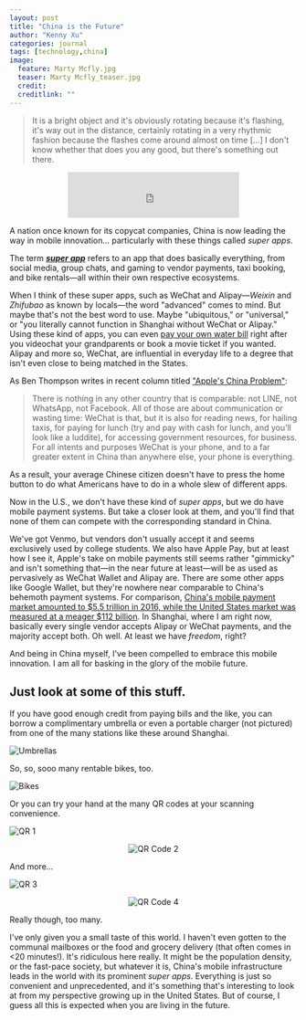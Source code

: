 ```yaml
---
layout: post
title: "China is the Future"
author: "Kenny Xu"
categories: journal
tags: [technology,china]
image:
  feature: Marty Mcfly.jpg
  teaser: Marty Mcfly_teaser.jpg
  credit:
  creditlink: ""
---
```

>It is a bright object and it's obviously rotating because it's flashing, it's way out in the distance, certainly rotating in a very rhythmic fashion because the flashes come around almost on time [...] I don't know whether that does you any good, but there's something out there.

<div style='text-align:center'><iframe src="https://open.spotify.com/embed?uri=spotify:track:2KHRENHQzTIQ001nlP9Gdc" width="300" height="80" frameborder="0" allowtransparency="true"></iframe>
</div>

A nation once known for its copycat companies, China is now leading the way in mobile innovation... particularly with these things called _super apps_.

The term ***[super app](http://www.whatsonweibo.com/whatswechat/)*** refers to an app that does basically everything, from social media, group chats, and gaming to vendor payments, taxi booking, and bike rentals—all within their own respective ecosystems.

When I think of these super apps, such as WeChat and Alipay—_Weixin_ and _Zhifubao_ as known by locals—the word "advanced" comes to mind. But maybe that's not the best word to use. Maybe "ubiquitous," or "universal," or "you literally cannot function in Shanghai without WeChat or Alipay." Using these kind of apps, you can even [pay your own water bill](https://www.beijing-kids.com/blog/2015/10/13/net-savings-paying-for-utilities-on-wechat-wallet-and-alipay/) right after you videochat your grandparents or book a movie ticket if you wanted. Alipay and more so, WeChat, are influential in everyday life to a degree that isn't even close to being matched in the States.

As Ben Thompson writes in recent column titled ["Apple's China Problem"](https://stratechery.com/2017/apples-china-problem/):

>There is nothing in any other country that is comparable: not LINE, not WhatsApp, not Facebook. All of those are about communication or wasting time: WeChat is that, but it is also for reading news, for hailing taxis, for paying for lunch (try and pay with cash for lunch, and you’ll look like a luddite), for accessing government resources, for business. For all intents and purposes WeChat is your phone, and to a far greater extent in China than anywhere else, your phone is everything.

As a result, your average Chinese citizen doesn't have to press the home button to do what Americans have to do in a whole slew of different apps.

Now in the U.S., we don't have these kind of _super apps_, but we do have mobile payment systems. But take a closer look at them, and you'll find that none of them can compete with the corresponding standard in China.

We've got Venmo, but vendors don't usually accept it and seems exclusively used by college students. We also have Apple Pay, but at least how I see it, Apple's take on mobile payments still seems rather "gimmicky" and isn't something that—in the near future at least—will be as used as pervasively as WeChat Wallet and Alipay are. There are some other apps like Google Wallet, but they're nowhere near comparable to China's behemoth payment systems. For comparison, [China's mobile payment market amounted to $5.5 trillion in 2016, while the United States market was measured at a meager $112 billion](https://www.ft.com/content/00585722-ef42-11e6-930f-061b01e23655?mhq5j=e3). In Shanghai, where I am right now, basically every single vendor accepts Alipay or WeChat payments, and the majority accept both. Oh well. At least we have _freedom_, right?

And being in China myself, I've been compelled to embrace this mobile innovation. I am all for basking in the glory of the mobile future.

## Just look at some of this stuff.
If you have good enough credit from paying bills and the like, you can borrow a complimentary umbrella or even a portable charger (not pictured) from one of the many stations like these around Shanghai.

![Umbrellas](/kennythexu/images/umbrellas.JPG "Umbrellas WOW")

So, so, sooo many rentable bikes, too.

![Bikes](/kennythexu/images/Bikes.JPG "Rentable Bikes")

Or you can try your hand at the many QR codes at your scanning convenience.

![QR 1](/kennythexu/images/QR1.JPG "QR Code 1")

<p style="text-align:center;"><img src="/kennythexu/images/QR2.JPG" alt="QR Code 2"></p>

And more...

![QR 3](/kennythexu/images/QR3.JPG "QR Code 3")

<p style="text-align:center;"><img src="/kennythexu/images/QR4.JPG" alt="QR Code 4"></p>

Really though, too many.

I've only given you a small taste of this world. I haven't even gotten to the communal mailboxes or the food and grocery delivery (that often comes in <20 minutes!). It's ridiculous here really. It might be the population density, or the fast-pace society, but whatever it is, China's mobile infrastructure leads in the world with its prominent _super apps_. Everything is just so convenient and unprecedented, and it's something that's interesting to look at from my perspective growing up in the United States. But of course, I guess all this is expected when you are living in the future.

